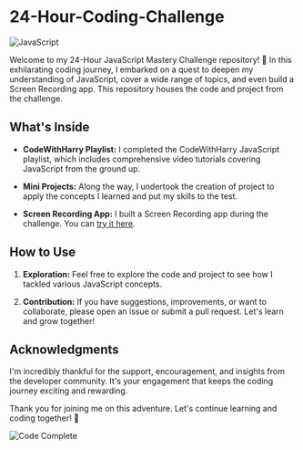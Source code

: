 # 24-Hour-Coding-Challenge

![JavaScript](https://img.shields.io/badge/JavaScript-Mastery-blue)

Welcome to my 24-Hour JavaScript Mastery Challenge repository! 🚀 In this exhilarating coding journey, I embarked on a quest to deepen my understanding of JavaScript, cover a wide range of topics, and even build a Screen Recording app. This repository houses the code and project from the challenge.

## What's Inside

- **CodeWithHarry Playlist:** I completed the CodeWithHarry JavaScript playlist, which includes comprehensive video tutorials covering JavaScript from the ground up.

- **Mini Projects:** Along the way, I undertook the creation of project to apply the concepts I learned and put my skills to the test.

- **Screen Recording App:** I built a Screen Recording app during the challenge. You can [try it here](https://atharvajoshi12.github.io/Screen-Recording-App/).

## How to Use

1. **Exploration:** Feel free to explore the code and project to see how I tackled various JavaScript concepts.

2. **Contribution:** If you have suggestions, improvements, or want to collaborate, please open an issue or submit a pull request. Let's learn and grow together!


## Acknowledgments

I'm incredibly thankful for the support, encouragement, and insights from the developer community. It's your engagement that keeps the coding journey exciting and rewarding.

Thank you for joining me on this adventure. Let's continue learning and coding together! 🌟

![Code Complete](https://img.shields.io/badge/Code-Complete-success)

